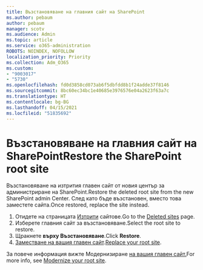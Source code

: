 ```yaml
---
title: Възстановяване на главния сайт на SharePoint
ms.author: pebaum
author: pebaum
manager: scotv
ms.audience: Admin
ms.topic: article
ms.service: o365-administration
ROBOTS: NOINDEX, NOFOLLOW
localization_priority: Priority
ms.collection: Adm_O365
ms.custom:
- "9003017"
- "5730"
ms.openlocfilehash: fd0d3858cd073ab6f5dbfdd8b1f24adde37f8146
ms.sourcegitcommit: 8bc60ec34bc1e40685e3976576e04a2623f63a7c
ms.translationtype: HT
ms.contentlocale: bg-BG
ms.lasthandoff: 04/15/2021
ms.locfileid: "51835692"
---
```

# <a name="restore-the-sharepoint-root-site"></a><span data-ttu-id="85501-102">Възстановяване на главния сайт на SharePoint</span><span class="sxs-lookup"><span data-stu-id="85501-102">Restore the SharePoint root site</span></span>

<span data-ttu-id="85501-103">Възстановяване на изтрития главен сайт от новия център за администриране на SharePoint.</span><span class="sxs-lookup"><span data-stu-id="85501-103">Restore the deleted root site from the new SharePoint admin Center.</span></span> <span data-ttu-id="85501-104">След като бъде възстановен, вместо това заместете сайта.</span><span class="sxs-lookup"><span data-stu-id="85501-104">Once restored, replace the site instead.</span></span>

1. <span data-ttu-id="85501-105">Отидете на страницата [Изтрити](https://admin.microsoft.com/sharepoint?page=recycleBin&modern=true) сайтове.</span><span class="sxs-lookup"><span data-stu-id="85501-105">Go to the [Deleted sites](https://admin.microsoft.com/sharepoint?page=recycleBin&modern=true) page.</span></span> 
2. <span data-ttu-id="85501-106">Изберете главния сайт за възстановяване.</span><span class="sxs-lookup"><span data-stu-id="85501-106">Select the root site to restore.</span></span>
3. <span data-ttu-id="85501-107">Щракнете **върху Възстановяване**.</span><span class="sxs-lookup"><span data-stu-id="85501-107">Click **Restore**.</span></span>
4. <span data-ttu-id="85501-108">[Заместване на вашия главен сайт](https://docs.microsoft.com/sharepoint/troubleshoot/sites/url-that-resides-under-root-site-collection-is-broken).</span><span class="sxs-lookup"><span data-stu-id="85501-108">[Replace your root site](https://docs.microsoft.com/sharepoint/troubleshoot/sites/url-that-resides-under-root-site-collection-is-broken).</span></span>

<span data-ttu-id="85501-109">За повече информация вижте Модернизиране [на вашия главен сайт.](https://docs.microsoft.com/sharepoint/modern-root-site)</span><span class="sxs-lookup"><span data-stu-id="85501-109">For more info, see [Modernize your root site](https://docs.microsoft.com/sharepoint/modern-root-site).</span></span>
